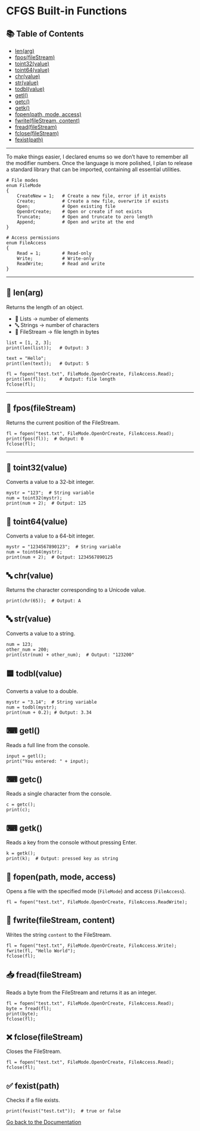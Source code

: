 # CFGS Built-in Functions

## 📚 Table of Contents

* [len(arg)](#lenarg)
* [fpos(fileStream)](#fposfilestream)
* [toint32(value)](#toint32value)
* [toint64(value)](#toint64value)
* [chr(value)](#chrvalue)
* [str(value)](#strvalue)
* [todbl(value)](#todblvalue)
* [getl()](#getl)
* [getc()](#getc)
* [getk()](#getk)
* [fopen(path, mode, access)](#fopenpath-mode-access)
* [fwrite(fileStream, content)](#fwritefilestream-content)
* [fread(fileStream)](#freadfilestream)
* [fclose(fileStream)](#fclosefilestream)
* [fexist(path)](#fexistpath)


---

To make things easier, I declared enums so we don’t have to remember all the modifier numbers. Once the language is more polished, I plan to release a standard library that can be imported, containing all essential utilities.

```cfgs
# File modes
enum FileMode
{
    CreateNew = 1;   # Create a new file, error if it exists
    Create;          # Create a new file, overwrite if exists
    Open;            # Open existing file
    OpenOrCreate;    # Open or create if not exists
    Truncate;        # Open and truncate to zero length
    Append;          # Open and write at the end
}

# Access permissions
enum FileAccess
{
    Read = 1;        # Read-only
    Write;           # Write-only
    ReadWrite;       # Read and write
}
```

---

## 📝 len(arg)

Returns the length of an object.

* 📄 Lists → number of elements
* 🔤 Strings → number of characters
* 📁 FileStream → file length in bytes

```cfgs
list = [1, 2, 3];
print(len(list));   # Output: 3

text = "Hello";
print(len(text));   # Output: 5

fl = fopen("test.txt", FileMode.OpenOrCreate, FileAccess.Read);
print(len(fl));     # Output: file length
fclose(fl);
```

---

## 📍 fpos(fileStream)

Returns the current position of the FileStream.

```cfgs
fl = fopen("test.txt", FileMode.OpenOrCreate, FileAccess.Read);
print(fpos(fl));  # Output: 0
fclose(fl);
```

---

## 🔢 toint32(value)

Converts a value to a 32-bit integer.

```cfgs
mystr = "123";  # String variable
num = toint32(mystr);
print(num + 2);  # Output: 125
```

## 🔢 toint64(value)

Converts a value to a 64-bit integer.

```cfgs
mystr = "1234567890123";  # String variable
num = toint64(mystr);
print(num + 2);  # Output: 1234567890125
```

## 🔤 chr(value)

Returns the character corresponding to a Unicode value.

```cfgs
print(chr(65));  # Output: A
```

## 🔤 str(value)

Converts a value to a string.

```cfgs
num = 123;
other_num = 200;
print(str(num) + other_num);  # Output: "123200"
```

## 🟦 todbl(value)

Converts a value to a double.

```cfgs
mystr = "3.14";  # String variable
num = todbl(mystr);
print(num + 0.2); # Output: 3.34
```

## ⌨ getl()

Reads a full line from the console.

```cfgs
input = getl();
print("You entered: " + input);
```

## ⌨ getc()

Reads a single character from the console.

```cfgs
c = getc();
print(c);
```

## ⌨ getk()

Reads a key from the console without pressing Enter.

```cfgs
k = getk();
print(k);  # Output: pressed key as string
```

## 📂 fopen(path, mode, access)

Opens a file with the specified mode (`FileMode`) and access (`FileAccess`).

```cfgs
fl = fopen("test.txt", FileMode.OpenOrCreate, FileAccess.ReadWrite);
```

## 💾 fwrite(fileStream, content)

Writes the string `content` to the FileStream.

```cfgs
fl = fopen("test.txt", FileMode.OpenOrCreate, FileAccess.Write);
fwrite(fl, "Hello World");
fclose(fl);
```

## 📥 fread(fileStream)

Reads a byte from the FileStream and returns it as an integer.

```cfgs
fl = fopen("test.txt", FileMode.OpenOrCreate, FileAccess.Read);
byte = fread(fl);
print(byte);
fclose(fl);
```

## ❌ fclose(fileStream)

Closes the FileStream.

```cfgs
fl = fopen("test.txt", FileMode.OpenOrCreate, FileAccess.Read);
fclose(fl);
```

## ✅ fexist(path)

Checks if a file exists.

```cfgs
print(fexist("test.txt"));  # true or false
```


[Go back to the Documentation](Docs.md)

